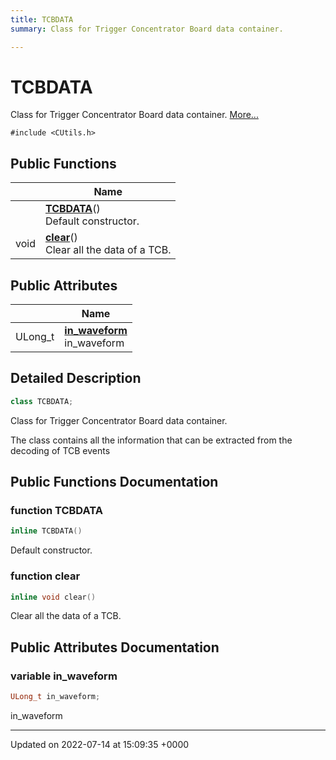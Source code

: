 ```yaml
---
title: TCBDATA
summary: Class for Trigger Concentrator Board data container. 

---
```


# TCBDATA



Class for Trigger Concentrator Board data container.  [More...](#detailed-description)


`#include <CUtils.h>`

## Public Functions

|                | Name           |
| -------------- | -------------- |
| | **[TCBDATA](/Classes/classTCBDATA.md#function-tcbdata)**()<br>Default constructor.  |
| void | **[clear](/Classes/classTCBDATA.md#function-clear)**()<br>Clear all the data of a TCB.  |

## Public Attributes

|                | Name           |
| -------------- | -------------- |
| ULong_t | **[in_waveform](/Classes/classTCBDATA.md#variable-in-waveform)** <br>in_waveform  |

## Detailed Description

```cpp
class TCBDATA;
```

Class for Trigger Concentrator Board data container. 

The class contains all the information that can be extracted from the decoding of TCB events 

## Public Functions Documentation

### function TCBDATA

```cpp
inline TCBDATA()
```

Default constructor. 

### function clear

```cpp
inline void clear()
```

Clear all the data of a TCB. 

## Public Attributes Documentation

### variable in_waveform

```cpp
ULong_t in_waveform;
```

in_waveform 

-------------------------------

Updated on 2022-07-14 at 15:09:35 +0000